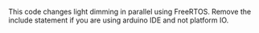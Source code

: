 This code changes light dimming in parallel using FreeRTOS. Remove the include statement if you are using arduino IDE and not platform IO.

